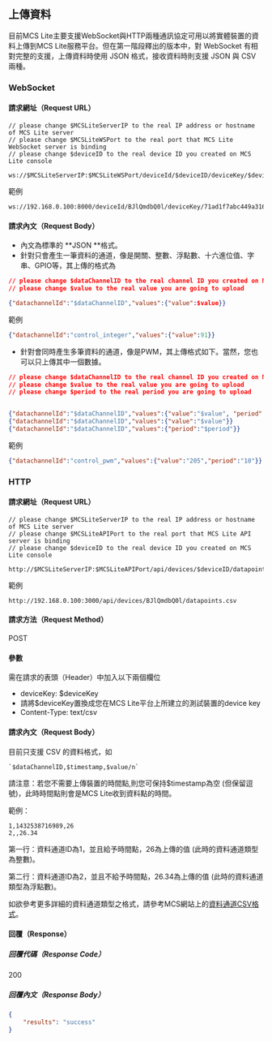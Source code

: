 ## 上傳資料

目前MCS Lite主要支援WebSocket與HTTP兩種通訊協定可用以將實體裝置的資料上傳到MCS Lite服務平台。但在第一階段釋出的版本中，對 WebSocket 有相對完整的支援，上傳資料時使用 JSON 格式，接收資料時則支援 JSON 與 CSV 兩種。

### WebSocket

#### 請求網址（Request URL）

```
// please change $MCSLiteServerIP to the real IP address or hostname of MCS Lite server
// please change $MCSLiteWSPort to the real port that MCS Lite WebSocket server is binding
// please change $deviceID to the real device ID you created on MCS Lite console

ws://$MCSLiteServerIP:$MCSLiteWSPort/deviceId/$deviceID/deviceKey/$deviceKey
```

範例

```
ws://192.168.0.100:8000/deviceId/BJlQmdbQ0l/deviceKey/71ad1f7abc449a3168cc712291198f7de1ab5603e148dce1228c30e0bcea509f
```

#### 請求內文（Request Body）

* 內文為標準的 **JSON **格式。
* 針對只會產生一筆資料的通道，像是開關、整數、浮點數、十六進位值、字串、GPIO等，其上傳的格式為

```JSON
// please change $dataChannelID to the real channel ID you created on MCS Lite console
// please change $value to the real value you are going to upload

{"datachannelId":"$dataChannelID","values":{"value":$value}}
```

範例

```JSON
{"datachannelId":"control_integer","values":{"value":91}}
```

* 針對會同時產生多筆資料的通道，像是PWM，其上傳格式如下。當然，您也可以只上傳其中一個數據。

```JSON
// please change $dataChannelID to the real channel ID you created on MCS Lite console
// please change $value to the real value you are going to upload
// please change $period to the real period you are going to upload


{"datachannelId":"$dataChannelID","values":{"value":"$value", "period":"$period"}}
{"datachannelId":"$dataChannelID","values":{"value":"$value"}}
{"datachannelId":"$dataChannelID","values":{"period":"$period"}}
```

範例

```JSON
{"datachannelId":"control_pwm","values":{"value":"205","period":"10"}}
```

### HTTP

#### 請求網址（Request URL）

```
// please change $MCSLiteServerIP to the real IP address or hostname of MCS Lite server
// please change $MCSLiteAPIPort to the real port that MCS Lite API server is binding
// please change $deviceID to the real device ID you created on MCS Lite console

http://$MCSLiteServerIP:$MCSLiteAPIPort/api/devices/$deviceID/datapoint.csv
```

範例

```
http://192.168.0.100:3000/api/devices/BJlQmdbQ0l/datapoints.csv
```

#### 請求方法（Request Method）

POST

#### 參數

需在請求的表頭（Header）中加入以下兩個欄位

* deviceKey: $deviceKey
* 請將$deviceKey置換成您在MCS Lite平台上所建立的測試裝置的device key
* Content-Type: text/csv

#### 請求內文（Request Body）

目前只支援 CSV 的資料格式，如

    `$dataChannelID,$timestamp,$value/n`

請注意：若您不需要上傳裝置的時間點,則您可保持$timestamp為空 \(但保留逗號\)，此時時間點則會是MCS Lite收到資料點的時間。

範例：

```
1,1432538716989,26
2,,26.34
```

第一行：資料通道ID為1，並且給予時間點，26為上傳的值 \(此時的資料通道類型為整數\)。

第二行：資料通道ID為2，並且不給予時間點，26.34為上傳的值 \(此時的資料通道類型為浮點數\)。

如欲參考更多詳細的資料通道類型之格式，請參考MCS網站上的[資料通道CSV格式](http://mcs.mediatek.com/resources/zh-TW/latest/api_references/#資料通道格式)。

#### 回覆（Response）

##### 回覆代碼（Response Code）

200

##### 回覆內文（Response Body）

```JSON
{
    "results": "success"
}
```
